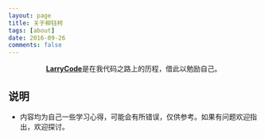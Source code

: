 ```yaml
---
layout: page
title: 关于柳钰柯
tags: [about]
date: 2016-09-26
comments: false
---
```

    
<center><a href="https://larrycal.github.io/Larrycode/"><b>LarryCode</b></a>是在我代码之路上的历程，借此以勉励自己。</center>

## 说明
* 内容均为自己一些学习心得，可能会有所错误，仅供参考。如果有问题欢迎指出，欢迎探讨。





